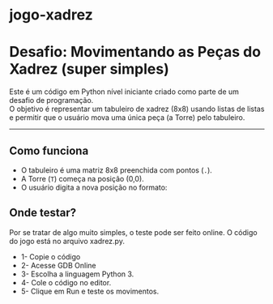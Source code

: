 # jogo-xadrez

# Desafio: Movimentando as Peças do Xadrez (super simples)

Este é um código em Python nível iniciante criado como parte de um desafio de programação.  
O objetivo é representar um tabuleiro de xadrez (8x8) usando listas de listas e permitir que o usuário mova uma única peça (a Torre) pelo tabuleiro.

---

## Como funciona
- O tabuleiro é uma matriz 8x8 preenchida com pontos (`.`).  
- A Torre (`T`) começa na posição (0,0).  
- O usuário digita a nova posição no formato:  

## Onde testar?
Por se tratar de algo muito simples, o teste pode ser feito online.
O código do jogo está no arquivo xadrez.py.

- 1- Copie o código
- 2- Acesse GDB Online
- 3- Escolha a linguagem Python 3.
- 4- Cole o código no editor.
- 5- Clique em Run e teste os movimentos.
